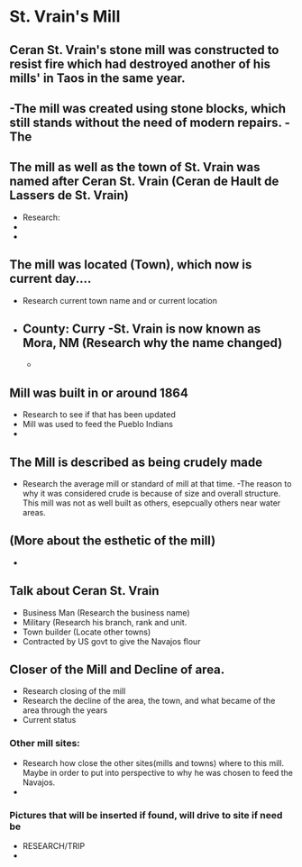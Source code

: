 # St. Vrain's Mill

## Ceran St. Vrain's stone mill was constructed to resist fire which had destroyed another of his mills' in Taos in the same year.
-The mill was created using stone blocks, which still stands without the need of modern repairs. 
-The 
-

## The mill as well as the town of St. Vrain was named after Ceran St. Vrain (Ceran de Hault de Lassers de St. Vrain)
- Research: 
-
-

## The mill was located (Town), which now is current day....
- Research current town name and or current location
- County: Curry
  -St. Vrain is now known as Mora, NM (Research why the name changed)
  -
  -
## Mill was built in or around 1864
- Research to see if that has been updated
- Mill was used to feed the Pueblo Indians
-

## The Mill is described as being crudely made
- Research the average mill or standard of mill at that time.
-The reason to why it was considered crude is because of size and overall structure. This mill was not as well built as others, esepcually others near water areas. 

## (More about the esthetic of the mill)
-


## Talk about Ceran St. Vrain
- Business Man (Research the business name)
- Military (Research his branch, rank and unit. 
- Town builder (Locate other towns)
- Contracted by US govt to give the Navajos flour


## Closer of the Mill and Decline of area.
- Research closing of the mill
- Research the decline of the area, the town, and what became of the area through the years
- Current status


### Other mill sites:
- Research how close the other sites(mills and towns) where to this mill. Maybe in order to put into perspective to why he was chosen to feed the Navajos.
-

### Pictures that will be inserted if found, will drive to site if need be
- RESEARCH/TRIP
-
